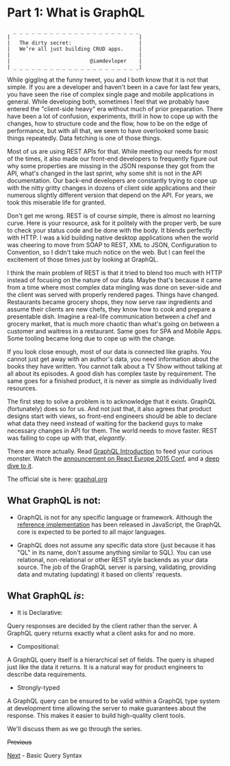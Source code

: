 # Part 1: What is GraphQL

```
  _ _ _ _ _ _ _ _ _ _ _ _ _ _ _ _ _ _ _ _ _
|                                          |
|   The dirty secret:                      |
|   We’re all just building CRUD apps.     |
|                                          |
|                          @iamdevloper    |
| _ _ _ _ _ _ _ _ _ _ _ _ _ _ _ _ _ _ _ _ _|
```
While giggling at the funny tweet, you and I both know that it is not that simple. If you are a developer and haven't been in a cave for last few years, you have seen the rise of complex single page and mobile applications in general. While developing both, sometimes I feel that we probably have entered the "client-side heavy" era without much of prior preparation. There have been a lot of confusion, experiments, thrill in how to cope up with the changes, how to structure code and the flow, how to be on the edge of performance, but with all that, we seem to have overlooked some basic things repeatedly. Data fetching is one of those things.

Most of us are using REST APIs for that. While meeting our needs for most of the times, it also made our front-end developers to frequently figure out why some properties are missing in the JSON response they got from the API, what's changed in the last sprint, why some shit is not in the API documentation. Our back-end developers are constantly trying to cope up with the nitty gritty changes in dozens of client side applications and their numerous slightly different version that depend on the API. For years, we took this miserable life for granted.

Don't get me wrong. REST is of course simple, there is almost no learning curve. Here is your resource, ask for it politely with the proper verb, be sure to check your status code and be done with the body. It blends perfectly with HTTP. I was a kid building native desktop applications when the world was cheering to move from SOAP to REST, XML to JSON, Configuration to Convention, so I didn't take much notice on the web. But I can feel the excitement of those times just by looking at GraphQL.

I think the main problem of REST is that it tried to blend too much with HTTP instead of focusing on the nature of our data. Maybe that's because it came from a time where most complex data mingling was done on sever-side and the client was served with properly rendered pages. Things have changed. Restaurants became grocery shops, they now serve raw ingredients and assume their clients are new chefs, they know how to cook and prepare a presentable dish. Imagine a real-life communication between a chef and grocery market, that is much more chaotic than what's going on between a customer and waitress in a restaurant. Same goes for SPA and Mobile Apps. Some tooling became long due to cope up with the change.

If you look close enough, most of our data is connected like graphs. You cannot just get away with an author's data, you need information about the books they have written. You cannot talk about a TV Show without talking at all about its episodes. A good dish has complex taste by requirement. The same goes for a finished product, it is never as simple as individually lived resources.

The first step to solve a problem is to acknowledge that it exists. GraphQL (fortunately) does so for us. And not just that, it also agrees that product designs start with views, so front-end engineers should be able to declare what data they need instead of waiting for the backend guys to make necessary changes in API for them. The world needs to move faster. REST was failing to cope up with that, *elegantly*.


There are more actually. Read [GraphQL Introduction](http://facebook.github.io/react/blog/2015/05/01/graphql-introduction.html) to feed your curious monster. Watch the [announcement on React Europe 2015 Conf](https://www.youtube.com/watch?v=WQLzZf34FJ8), and a [deep dive to it](https://www.youtube.com/watch?v=gY48GW87Feo).

The official site is here: [graphql.org](http://graphql.org/)


## What GraphQL is not:

* GraphQL is not for any specific language or framework. Although the [reference implementation](https://github.com/graphql/graphql-js) has been released in JavaScript, the GraphQL core is expected to be ported to all major languages.

* GraphQL does not assume any specific data store (just because it has "QL" in its name, don't assume anything similar to SQL). You can use relational, non-relational or other REST style backends as your data source. The job of the GraphQL server is parsing, validating, providing data and mutating (updating) it based on clients' requests.

## What GraphQL *is*:

* It is Declarative:

 Query responses are decided by the client rather than the server. A GraphQL query returns exactly what a client asks for and no more.

* Compositional:

 A GraphQL query itself is a hierarchical set of fields. The query is shaped just like the data it returns. It is a natural way for product engineers to describe data requirements.

* Strongly-typed

 A GraphQL query can be ensured to be valid within a GraphQL type system at development time allowing the server to make guarantees about the response. This makes it easier to build high-quality client tools.

We'll discuss them as we go through the series.

<strike>Previous</strike>

[Next](http://google.com) - Basic Query Syntax
